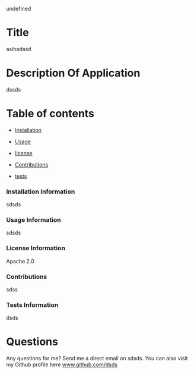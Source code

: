 undefined
# Title 
asihadasd
# Description Of Application 
dssds

# Table of contents


* [Installation](#installation)

* [Usage](#usage)

* [license](#license)

* [Contributions](#contributions)

* [tests](#tests)

### Installation Information
<a name ="installation"> </a>
sdsds

### Usage Information
<a name ="usage"> </a>
sdsds

### License Information
<a name ="license"> </a>
Apache 2.0

### Contributions
<a name ="contributions"> </a>
sdss

### Tests Information
<a name ="tests"> </a>
dsds

# Questions

Any questions for me? Send me a direct email on sdsds.
You can also visit my Github profile here www.github.com/dsds
